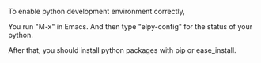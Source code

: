 To enable python development environment correctly,

You run "M-x" in Emacs. And then type "elpy-config" for the status of your python.

After that, you should install python packages with pip or ease_install.